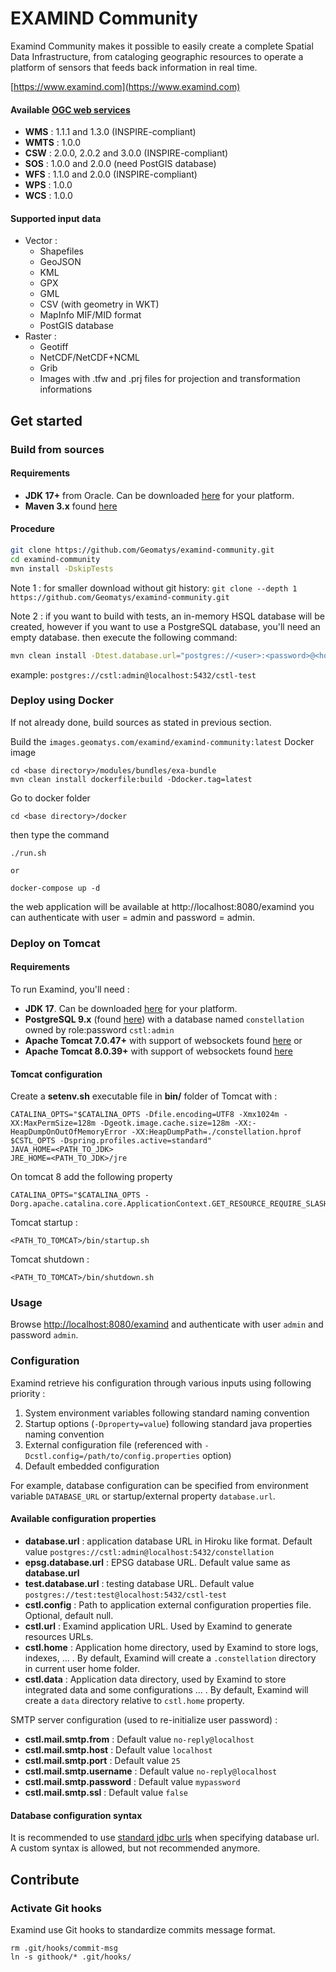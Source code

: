 # EXAMIND Community

Examind Community makes it possible to easily create a complete Spatial Data Infrastructure, from cataloging geographic
resources to operate a platform of sensors that feeds back information in real time.

[https://www.examind.com](https://www.examind.com)

#### Available [OGC web services](http://www.opengeospatial.org/standards)
* **WMS** : 1.1.1 and 1.3.0 (INSPIRE-compliant)
* **WMTS** : 1.0.0
* **CSW** : 2.0.0, 2.0.2 and 3.0.0 (INSPIRE-compliant)
* **SOS** : 1.0.0 and 2.0.0 (need PostGIS database)
* **WFS** : 1.1.0 and  2.0.0 (INSPIRE-compliant)
* **WPS** : 1.0.0
* **WCS** : 1.0.0

#### Supported input data
* Vector :
  * Shapefiles
  * GeoJSON
  * KML
  * GPX
  * GML
  * CSV (with geometry in WKT)
  * MapInfo MIF/MID format
  * PostGIS database
* Raster :
  * Geotiff
  * NetCDF/NetCDF+NCML
  * Grib
  * Images with .tfw and .prj files for projection and transformation informations

## Get started

### Build from sources

#### Requirements
* **JDK 17+** from Oracle. Can be downloaded [here](https://www.oracle.com/java/technologies/downloads/#java17) for your platform.
* **Maven 3.x** found [here](https://maven.apache.org/download.cgi)

#### Procedure
```sh
git clone https://github.com/Geomatys/examind-community.git
cd examind-community
mvn install -DskipTests
```
Note 1 : for smaller download without git history: `git clone --depth 1 https://github.com/Geomatys/examind-community.git`

Note 2 : if you want to build with tests, an in-memory HSQL database will be created, however if you want to use a PostgreSQL database, you'll need an empty database. then execute the following command:
```sh
mvn clean install -Dtest.database.url="postgres://<user>:<password>@<host>:<port>/<database name>"
```
example: `postgres://cstl:admin@localhost:5432/cstl-test`

### Deploy using Docker
If not already done, build sources as stated in previous section.

Build the `images.geomatys.com/examind/examind-community:latest` Docker image
```
cd <base directory>/modules/bundles/exa-bundle
mvn clean install dockerfile:build -Ddocker.tag=latest
``` 
Go to docker folder
```
cd <base directory>/docker
```
then type the command
```
./run.sh

or

docker-compose up -d
```

the web application will be available at http://localhost:8080/examind
you can authenticate with user = admin and password = admin.

### Deploy on Tomcat

#### Requirements

To run Examind, you'll need :
* **JDK 17**. Can be downloaded [here](https://www.oracle.com/java/technologies/downloads/#java17) for your platform.
* **PostgreSQL 9.x** (found [here](http://www.postgresql.org/download/)) with a database named `constellation` owned by role:password `cstl:admin`
* **Apache Tomcat 7.0.47+** with support of websockets found [here](http://tomcat.apache.org/download-70.cgi)
or
* **Apache Tomcat 8.0.39+** with support of websockets found [here](http://tomcat.apache.org/download-80.cgi)

#### Tomcat configuration
Create a **setenv.sh** executable file in **bin/** folder of Tomcat with :

```
CATALINA_OPTS="$CATALINA_OPTS -Dfile.encoding=UTF8 -Xmx1024m -XX:MaxPermSize=128m -Dgeotk.image.cache.size=128m -XX:-HeapDumpOnOutOfMemoryError -XX:HeapDumpPath=./constellation.hprof $CSTL_OPTS -Dspring.profiles.active=standard"
JAVA_HOME=<PATH_TO_JDK>
JRE_HOME=<PATH_TO_JDK>/jre
```
On tomcat 8 add the following property
```
CATALINA_OPTS="$CATALINA_OPTS -Dorg.apache.catalina.core.ApplicationContext.GET_RESOURCE_REQUIRE_SLASH=true"
```

Tomcat startup :
```
<PATH_TO_TOMCAT>/bin/startup.sh
```
Tomcat shutdown :
```
<PATH_TO_TOMCAT>/bin/shutdown.sh
```

### Usage
Browse  [http://localhost:8080/examind](http://localhost:8080/examind) and authenticate with user `admin` and password `admin`.


### Configuration
Examind retrieve his configuration through various inputs using following priority  :
1. System environment variables following standard naming convention
2. Startup options (`-Dproperty=value`) following standard java properties naming convention
3. External configuration file (referenced with `-Dcstl.config=/path/to/config.properties` option)
4. Default embedded configuration

For example, database configuration can be specified from environment variable `DATABASE_URL` or startup/external property `database.url`.

#### Available configuration properties
* **database.url** : application database URL in Hiroku like format. Default value `postgres://cstl:admin@localhost:5432/constellation`
* **epsg.database.url** : EPSG database URL. Default value same as **database.url**
* **test.database.url** : testing database URL. Default value `postgres://test:test@localhost:5432/cstl-test`
* **cstl.config** : Path to application external configuration properties file. Optional, default null.
* **cstl.url** : Examind application URL. Used by Examind to generate resources URLs.
* **cstl.home** : Application home directory, used by Examind to store logs, indexes, ... . By default, Examind will create a `.constellation` directory in current user home folder.
* **cstl.data** : Application data directory, used by Examind to store integrated data and some configurations ... .  By default, Examind will create a `data` directory relative to `cstl.home` property.

SMTP server configuration (used to re-initialize user password) :
* **cstl.mail.smtp.from** : Default value `no-reply@localhost`
* **cstl.mail.smtp.host** : Default value `localhost`
* **cstl.mail.smtp.port** : Default value `25`
* **cstl.mail.smtp.username** : Default value `no-reply@localhost`
* **cstl.mail.smtp.password** : Default value `mypassword`
* **cstl.mail.smtp.ssl** : Default value `false`

#### Database configuration syntax

It is recommended to use [standard jdbc urls](https://docs.oracle.com/javase/tutorial/jdbc/basics/connecting.html#db_connection_url) when specifying database url. A custom syntax is allowed, but not recommended anymore.

## Contribute

### Activate Git hooks
Examind use Git hooks to standardize commits message format.

```shell
rm .git/hooks/commit-msg
ln -s githook/* .git/hooks/
```
